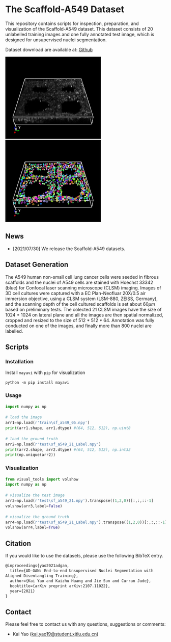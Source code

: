 # The Scaffold-A549 Dataset

This repository contains scripts for inspection, preparation, and visualization of the Scaffold-A549 dataset. This  dataset consists of 20 unlabelled training images and one fully annotated test image, which is designed for unsupervised nuclei segmentation.

Dataset download are available at:  [Github](https://github.com/Kaiseem/Scaffold-A549/releases/download/v1.0/scaffold_a549.zip)

<img src='Imgs/image.gif' width=300>  <img src='Imgs/label.gif'  width=300>

## News
- [2021/07/30] We release the Scaffold-A549 datasets.

## Dataset Generation
The A549 human non-small cell lung cancer cells were seeded in fibrous scaffolds and the nuclei of A549 cells are stained with Hoechst 33342 (blue) for Confocal laser scanning microscope (CLSM) imaging. Images of 3D cell cultures were captured with a EC Plan-Neofluar 20X/0.5 air immersion objective, using a CLSM system (LSM-880, ZEISS, Germany), and the scanning depth of the cell cultured scaffolds is set about 60$\mu m$ based on preliminary tests. The colected 21 CLSM images have the size of 1024 * 1024 on lateral plane and all the images are then spatial normalized, cropped and resized to the size of 512 * 512 * 64. Annotation was fully conducted on one of the images, and finally more than 800 nuclei are labelled.

## Scripts

### Installation

Install `mayavi` with `pip` for visualization
```
python -m pip install mayavi
```
### Usage

````python
import numpy as np

# load the image
arr1=np.load(r'train\sf_a549_05.npy')
print(arr1.shape, arr1.dtype) #(64, 512, 512), np.uint8

# load the ground truth
arr2=np.load(r'test\sf_a549_21_Label.npy')
print(arr2.shape, arr2.dtype) #(64, 512, 512), np.int32
print(np.unique(arr2))
````

### Visualization

````python
from visual_tools import volshow
import numpy as np

# visualize the test image
arr3=np.load(r'test\sf_a549_21.npy').transpose((1,2,0))[:,:,::-1]
volshow(arr3,label=False)

# visualize the ground truth
arr4=np.load(r'test\sf_a549_21_Label.npy').transpose((1,2,0))[:,:,::-1]
volshow(arr4,label=True)
````

## Citation

If you would like to use the datasets, please use the following BibTeX entry.

    @inproceedings{yao2021adgan,
      title={AD-GAN: End-to-end Unsupervised Nuclei Segmentation with Aligned Disentangling Training},
      author={Kai Yao and Kaizhu Huang and Jie Sun and Curran Jude},
      booktitle={arXiv preprint arXiv:2107.11022},
      year={2021}
    }

## Contact

Please feel free to contact us with any questions, suggestions or comments:

* Kai Yao  (kai.yao19@student.xjtlu.edu.cn)


